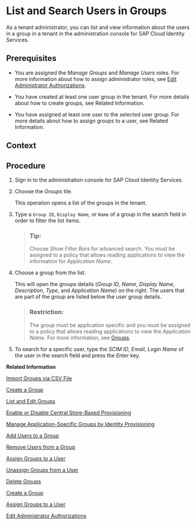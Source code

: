 <!-- loio4ac340a1c5754b199cc681b66300630e -->

# List and Search Users in Groups

As a tenant administrator, you can list and view information about the users in a group in a tenant in the administration console for SAP Cloud Identity Services.



## Prerequisites

-   You are assigned the *Manage Groups* and *Manage Users* roles. For more information about how to assign administrator roles, see [Edit Administrator Authorizations](edit-administrator-authorizations-86ee374.md).

-   You have created at least one user group in the tenant. For more details about how to create groups, see Related Information.

-   You have assigned at least one user to the selected user group. For more details about how to assign groups to a user, see Related Information.



## Context



## Procedure

1.  Sign in to the administration console for SAP Cloud Identity Services.

2.  Choose the *Groups* tile.

    This operation opens a list of the groups in the tenant.

3.  Type a `Group ID`, `Display Name`, or `Name` of a group in the search field in order to filter the list items.

    > ### Tip:  
    > Choose *Show Filter Bars* for advanced search. You must be assigned to a policy that allows reading applications to view the information for *Application Name*.

4.  Choose a group from the list.

    This will open the groups details \(*Group ID*, *Name*, *Display Name*, *Description*, *Type*, and *Application Name*\) on the right. The users that are part of the group are listed below the user group details.

    > ### Restriction:  
    > The group must be application specific and you must be assigned to a policy that allows reading applications to view the *Application Name*. For more information, see [Groups](../groups-d93be69.md).

5.  To search for a specific user, type the *SCIM ID*, *Email*, *Login Name* of the user in the search field and press the *Enter* key.


**Related Information**  


[Import Groups via CSV File](import-groups-via-csv-file-daf96bd.md "As a tenant administrator, you can create new groups or update existing ones with the assigned users, via a CSV file upload.")

[Create a Group](create-a-group-b1b638d.md "As a tenant administrator you can create groups in the tenant to organize users based on common characteristics, authorization, or application via the administration console for SAP Cloud Identity Services.")

[List and Edit Groups](list-and-edit-groups-5e8a55c.md "As a tenant administrator, you can list and edit information about the groups in a tenant in the administration console for SAP Cloud Identity Services.")

[Enable or Disable Central Store-Based Provisioning](enable-or-disable-central-store-based-provisioning-657bbaa.md "You can enable or disable the Central Store-Based Provisioning option in the administration console for SAP Cloud Identity Services.")

[Manage Application-Specific Groups by Identity Provisioning](manage-application-specific-groups-by-identity-provisioning-a9ff3e3.md "By running provisioning jobs, you can create application-specific groups in the Identity Directory of your SAP Cloud Identity Services tenant or Identity Authentication (SCIM API version 2) target system and provision them afterward to target systems of your choice.")

[Add Users to a Group](add-users-to-a-group-d2e1a01.md "As a tenant administrator, you can add one or more users created for a specific tenant to a group via the administration console for SAP Cloud Identity Services.")

[Remove Users from a Group](remove-users-from-a-group-301fdb7.md "As a tenant administrator, you can remove one, more than one, or all users added to a group via the administration console for SAP Cloud Identity Services.")

[Assign Groups to a User](assign-groups-to-a-user-bfdeb9c.md "As a tenant administrator, you can assign one or more groups created for a specific tenant to a user via the administration console for SAP Cloud Identity Services.")

[Unassign Groups from a User](unassign-groups-from-a-user-4353735.md "As a tenant administrator, you can unassign one or more groups that are assigned to a user via the administration console for SAP Cloud Identity Services.")

[Delete Groups](delete-groups-9853912.md "As a tenant administrator, you can delete one or more groups in administration console for SAP Cloud Identity Services.")

[Create a Group](create-a-group-b1b638d.md "As a tenant administrator you can create groups in the tenant to organize users based on common characteristics, authorization, or application via the administration console for SAP Cloud Identity Services.")

[Assign Groups to a User](assign-groups-to-a-user-bfdeb9c.md "As a tenant administrator, you can assign one or more groups created for a specific tenant to a user via the administration console for SAP Cloud Identity Services.")

[Edit Administrator Authorizations](edit-administrator-authorizations-86ee374.md "As a tenant administrator, you can edit both your own authorizations and other administrators' authorizations in the administration console for SAP Cloud Identity Services. By editing the administrator authorizations you can also delete an administrator.")

